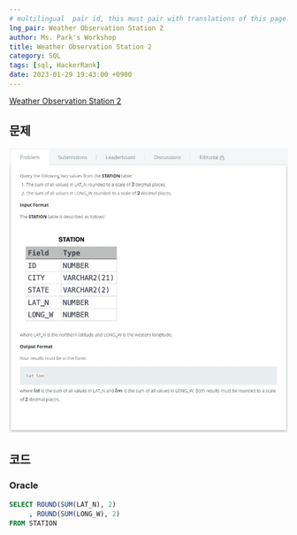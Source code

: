 ```yaml
---
# multilingual  pair id, this must pair with translations of this page. (This name must be unique)
lng_pair: Weather Observation Station 2
author: Ms. Park's Workshop
title: Weather Observation Station 2
category: SQL
tags: [sql, HackerRank]
date: 2023-01-29 19:43:00 +0900
---
```

<!-- 소제목 -->
<!-- outline-start -->
<a href="https://www.hackerrank.com/challenges/weather-observation-station-2/problem">Weather Observation Station 2</a>
<!-- outline-end -->

<h2>문제</h2>
<img src="/assets/img/posts/sql/Weather_Observation_Station_2.jpg" title="Weather_Observation_Station_2.jpg" alt="Weather_Observation_Station_2.jpg"/><br>

<h2>코드</h2>
<h3>Oracle</h3>

```sql
SELECT ROUND(SUM(LAT_N), 2)
     , ROUND(SUM(LONG_W), 2)
FROM STATION
```
